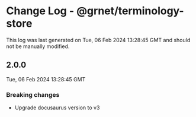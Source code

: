 # Change Log - @grnet/terminology-store

This log was last generated on Tue, 06 Feb 2024 13:28:45 GMT and should not be manually modified.

## 2.0.0
Tue, 06 Feb 2024 13:28:45 GMT

### Breaking changes

- Upgrade docusaurus version to v3

